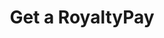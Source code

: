 ---
title: Get a RoyaltyPay
excerpt: Retrieve a RoyaltyPay
api:
  file: swagger2.json
  operationId: get_api-v2-royalties-payments-royaltypayid
hidden: false
---